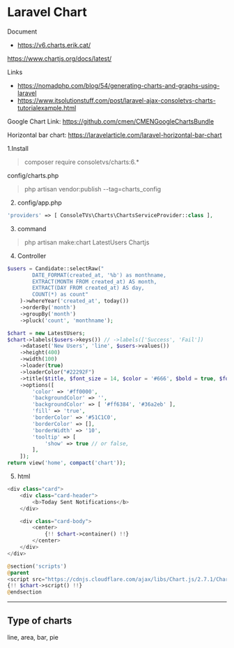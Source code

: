 # Laravel Chart

Document
- https://v6.charts.erik.cat/

https://www.chartjs.org/docs/latest/

Links
- https://nomadphp.com/blog/54/generating-charts-and-graphs-using-laravel
- https://www.itsolutionstuff.com/post/laravel-ajax-consoletvs-charts-tutorialexample.html

Google Chart Link:
https://github.com/cmen/CMENGoogleChartsBundle

Horizontal bar chart:
https://laravelarticle.com/laravel-horizontal-bar-chart

1.Install
> composer require consoletvs/charts:6.*

config/charts.php
> php artisan vendor:publish --tag=charts_config

2. config/app.php

```php
'providers' => [ ConsoleTVs\Charts\ChartsServiceProvider::class ],
```

3. command

> php artisan make:chart LatestUsers Chartjs

4. Controller

```php
$users = Candidate::selectRaw("
		DATE_FORMAT(created_at, '%b') as monthname,
		EXTRACT(MONTH FROM created_at) AS month,
		EXTRACT(DAY FROM created_at) AS day,
		COUNT(*) as count"
	)->whereYear('created_at', today())
	->orderBy('month')
	->groupBy('month')
	->pluck('count', 'monthname');

$chart = new LatestUsers;
$chart->labels($users->keys()) // ->labels(['Success', 'Fail'])
    ->dataset('New Users', 'line', $users->values())
    ->height(400)
    ->width(100)
    ->loader(true)
    ->loaderColor("#22292F")
    ->title($title, $font_size = 14, $color = '#666', $bold = true, $font_family = "'Helvetica Neue', 'Helvetica', 'Arial', sans-serif")
    ->options([
    	'color' => '#ff0000',
    	'backgroundColor' => '',
    	'backgroundColor' => [ '#ff6384', '#36a2eb' ],
        'fill' => 'true',
        'borderColor' => '#51C1C0',
        'borderColor' => [],
        'borderWidth' => '10',
        'tooltip' => [
        	'show' => true // or false,
    	],
    ]);
return view('home', compact('chart'));
```

5. html

```php
<div class="card">
	<div class="card-header">
		<b>Today Sent Notifications</b>
	</div>

	<div class="card-body">
		<center>
			{!! $chart->container() !!}
		</center>
	</div>
</div>

@section('scripts')
@parent
<script src="https://cdnjs.cloudflare.com/ajax/libs/Chart.js/2.7.1/Chart.min.js" charset="utf-8"></script>
{!! $chart->script() !!}
@endsection
```

---

## Type of charts
line, area, bar, pie

